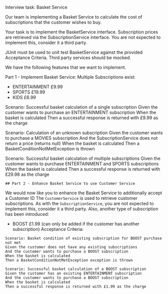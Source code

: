 Interview task: Basket Service

Our team is implementing a Basket Service to calculate the cost of subscriptions that the customer wishes to buy.

Your task is to implement the BasketService interface.
Subscription prices are retrieved via the SubscriptionService interface. You are not expected to implement this, consider it a third party.

JUnit must be used to unit test BasketService against the provided Acceptance Criteria. Third party services should be mocked.

We have the following features that we want to implement.

Part 1 - Implement Basket Service:
Multiple Subscriptions exist:

- ENTERTAINMENT  £9.99
- SPORTS         £19.99
- KIDS           £6.99


Scenario: Successful basket calculation of a single subscription
Given the customer wants to purchase an ENTERTAINMENT subscription
When the basket is calculated
Then a successful response is returned with £9.99 as the charge


Scenario: Calculation of an unknown subscription
Given the customer wants to purchase a MOVIES subscription
And the SubscriptionService does not return a price (returns null)
When the basket is calculated
Then a BasketConditionNotMetException is thrown


Scenario: Successful basket calculation of multiple subscriptions
Given the customer wants to purchase ENTERTAINMENT and SPORTS subscriptions
When the basket is calculated
Then a successful response is returned with £29.98 as the charge




    ## Part 2 - Enhance Basket Service to use Customer Service

We would now like you to enhance the Basket Service to additionally accept a Customer ID
The `CustomerService` is used to retrieve customer subscriptions.
As with the `SubscriptionService`, you are not expected to implement this, consider it a third party.
Also, another type of subscription has been introduced:
- BOOST £1.99 (can only be added if the customer has another subscription)
  Acceptance Criteria:
```
Scenario: Basket condition of existing subscription for BOOST purchase not met
Given the customer does not have any existing subscriptions
And the customer wants to purchase a BOOST subscription
When the basket is calculated
Then a BasketConditionNotMetException exception is thrown
```
```
Scenario: Successful basket calculation of a BOOST subscription
Given the customer has an existing ENTERTAINMENT subscription
And the customer wants to purchase a BOOST subscription
When the basket is calculated
Then a successful response is returned with £1.99 as the charge
```

 